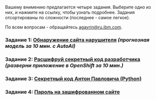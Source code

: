 Вашему внимению предлагается четыре задания. Выберите одно из них, и нажмите на ссылку, чтобы узнать подробнее. Задания отсортированы по сложности (последнее - самое легкое).

По всем вопросам - обращайтесь agavrin@ru.ibm.com.

### Задание 1: [Обнаружение сайта нарушителя](challenges/01.Network_intrusion.md) *(прогнозная модель за 10 мин. с AutoAI)*

### Задание 2: [Расшифруй секретный код разработчика](challenges/02.Openshift.md) *(разверни приложение в OpenShift за 10 мин.)*

### Задание 3: [Секретный код Антон Павловича (Python)](challenges/03.Secret_code.md)

### Задание 4: [Пароль на зашифрованном сайте](challenges/04.Find_URL.md)
